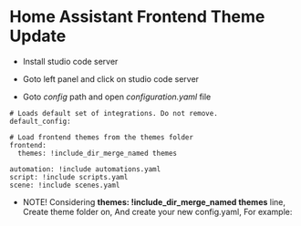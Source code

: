 # Home Assistant Frontend Theme Update


- Install studio code server 

- Goto left panel and click on studio code server 

- Goto *config* path and open *configuration.yaml* file

```code
# Loads default set of integrations. Do not remove.
default_config:

# Load frontend themes from the themes folder
frontend:
  themes: !include_dir_merge_named themes

automation: !include automations.yaml
script: !include scripts.yaml
scene: !include scenes.yaml

```

- NOTE! Considering __themes: !include_dir_merge_named themes__ line, Create theme folder on, And create your new config.yaml, For example:

